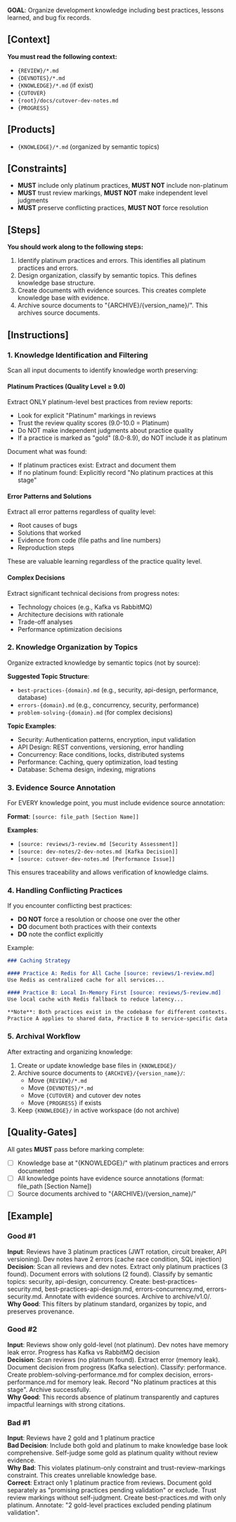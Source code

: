 **GOAL**: Organize development knowledge including best practices, lessons learned, and bug fix records.

## [Context]
**You must read the following context:**
- `{REVIEW}/*.md`
- `{DEVNOTES}/*.md`
- `{KNOWLEDGE}/*.md` (if exist)
- `{CUTOVER}`
- `{root}/docs/cutover-dev-notes.md`
- `{PROGRESS}`

## [Products]
- `{KNOWLEDGE}/*.md` (organized by semantic topics)

## [Constraints]
- **MUST** include only platinum practices, **MUST NOT** include non-platinum
- **MUST** trust review markings, **MUST NOT** make independent level judgments
- **MUST** preserve conflicting practices, **MUST NOT** force resolution

## [Steps]
**You should work along to the following steps:**
1. Identify platinum practices and errors. This identifies all platinum practices and errors.
2. Design organization, classify by semantic topics. This defines knowledge base structure.
3. Create documents with evidence sources. This creates complete knowledge base with evidence.
4. Archive source documents to "{ARCHIVE}/{version_name}/". This archives source documents.

## [Instructions]

### 1. Knowledge Identification and Filtering
Scan all input documents to identify knowledge worth preserving:

#### Platinum Practices (Quality Level ≥ 9.0)
Extract ONLY platinum-level best practices from review reports:
- Look for explicit "Platinum" markings in reviews
- Trust the review quality scores (9.0-10.0 = Platinum)
- Do NOT make independent judgments about practice quality
- If a practice is marked as "gold" (8.0-8.9), do NOT include it as platinum

Document what was found:
- If platinum practices exist: Extract and document them
- If no platinum found: Explicitly record "No platinum practices at this stage"

#### Error Patterns and Solutions
Extract all error patterns regardless of quality level:
- Root causes of bugs
- Solutions that worked
- Evidence from code (file paths and line numbers)
- Reproduction steps

These are valuable learning regardless of the practice quality level.

#### Complex Decisions
Extract significant technical decisions from progress notes:
- Technology choices (e.g., Kafka vs RabbitMQ)
- Architecture decisions with rationale
- Trade-off analyses
- Performance optimization decisions

### 2. Knowledge Organization by Topics
Organize extracted knowledge by semantic topics (not by source):

**Suggested Topic Structure**:
- `best-practices-{domain}.md` (e.g., security, api-design, performance, database)
- `errors-{domain}.md` (e.g., concurrency, security, performance)
- `problem-solving-{domain}.md` (for complex decisions)

**Topic Examples**:
- Security: Authentication patterns, encryption, input validation
- API Design: REST conventions, versioning, error handling
- Concurrency: Race conditions, locks, distributed systems
- Performance: Caching, query optimization, load testing
- Database: Schema design, indexing, migrations

### 3. Evidence Source Annotation
For EVERY knowledge point, you must include evidence source annotation:

**Format**: `[source: file_path [Section Name]]`

**Examples**:
- `[source: reviews/3-review.md [Security Assessment]]`
- `[source: dev-notes/2-dev-notes.md [Kafka Decision]]`
- `[source: cutover-dev-notes.md [Performance Issue]]`

This ensures traceability and allows verification of knowledge claims.

### 4. Handling Conflicting Practices
If you encounter conflicting best practices:
- **DO NOT** force a resolution or choose one over the other
- **DO** document both practices with their contexts
- **DO** note the conflict explicitly

Example:
```markdown
### Caching Strategy

#### Practice A: Redis for All Cache [source: reviews/1-review.md]
Use Redis as centralized cache for all services...

#### Practice B: Local In-Memory First [source: reviews/5-review.md]
Use local cache with Redis fallback to reduce latency...

**Note**: Both practices exist in the codebase for different contexts.
Practice A applies to shared data, Practice B to service-specific data.
```

### 5. Archival Workflow
After extracting and organizing knowledge:
1. Create or update knowledge base files in `{KNOWLEDGE}/`
2. Archive source documents to `{ARCHIVE}/{version_name}/`:
   - Move `{REVIEW}/*.md`
   - Move `{DEVNOTES}/*.md`
   - Move `{CUTOVER}` and cutover dev notes
   - Move `{PROGRESS}` if exists
3. Keep `{KNOWLEDGE}/` in active workspace (do not archive)

## [Quality-Gates]
All gates **MUST** pass before marking complete:
- [ ] Knowledge base at "{KNOWLEDGE}/" with platinum practices and errors documented
- [ ] All knowledge points have evidence source annotations (format: file_path [Section Name])
- [ ] Source documents archived to "{ARCHIVE}/{version_name}/"

## [Example]

### Good #1
**Input**: Reviews have 3 platinum practices (JWT rotation, circuit breaker, API versioning). Dev notes have 2 errors (cache race condition, SQL injection)  
**Decision**: Scan all reviews and dev notes. Extract only platinum practices (3 found). Document errors with solutions (2 found). Classify by semantic topics: security, api-design, concurrency. Create: best-practices-security.md, best-practices-api-design.md, errors-concurrency.md, errors-security.md. Annotate with evidence sources. Archive to archive/v1.0/.  
**Why Good**: This filters by platinum standard, organizes by topic, and preserves provenance.

### Good #2
**Input**: Reviews show only gold-level (not platinum). Dev notes have memory leak error. Progress has Kafka vs RabbitMQ decision  
**Decision**: Scan reviews (no platinum found). Extract error (memory leak). Document decision from progress (Kafka selection). Classify: performance. Create problem-solving-performance.md for complex decision, errors-performance.md for memory leak. Record "No platinum practices at this stage". Archive successfully.  
**Why Good**: This records absence of platinum transparently and captures impactful learnings with strong citations.

### Bad #1
**Input**: Reviews have 2 gold and 1 platinum practice  
**Bad Decision**: Include both gold and platinum to make knowledge base look comprehensive. Self-judge some gold as platinum quality without review evidence.  
**Why Bad**: This violates platinum-only constraint and trust-review-markings constraint. This creates unreliable knowledge base.  
**Correct**: Extract only 1 platinum practice from reviews. Document gold separately as "promising practices pending validation" or exclude. Trust review markings without self-judgment. Create best-practices.md with only platinum. Annotate: "2 gold-level practices excluded pending platinum validation".
